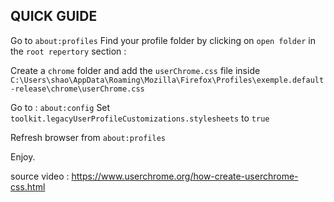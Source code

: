 ## QUICK GUIDE

Go to `about:profiles`
Find your profile folder by clicking on `open folder` in the `root repertory` section : 

Create a `chrome` folder and add the `userChrome.css` file inside
`C:\Users\shao\AppData\Roaming\Mozilla\Firefox\Profiles\exemple.default-release\chrome\userChrome.css`

Go to : `about:config`
Set `toolkit.legacyUserProfileCustomizations.stylesheets` to `true`

Refresh browser from `about:profiles`

Enjoy.

source video : https://www.userchrome.org/how-create-userchrome-css.html
